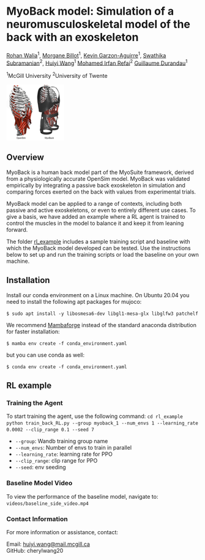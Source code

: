 # MyoBack model: Simulation of a neuromusculoskeletal model of the back with an exoskeleton

[Rohan Walia]()<sup>1</sup>,
[Morgane Billot]()<sup>1</sup>,
[Kevin Garzon-Aguirre]()<sup>1</sup>,
[Swathika Subramanian]()<sup>2</sup>,
[Huiyi Wang]()<sup>1</sup>
[Mohamed Irfan Refai]()<sup>2</sup>
[Guillaume Durandau]()<sup>1</sup>

<sup>1</sup>McGill University
<sup>2</sup>University of Twente

<img src="MyoBack_repo.png" alt="MyoBack" width="30%"/>

## Overview
MyoBack is a human back model part of the MyoSuite framework, derived from a physiologically accurate OpenSim model. MyoBack was validated empirically by integrating a passive back exoskeleton in simulation and comparing forces exerted on the back with values from experimental trials.

MyoBack model can be applied to a range of contexts, including both passive and active exoskeletons, or even to entirely different use cases. To give a basis, we have added an example where a RL agent is trained to control the muscles in the model to balance it and keep it from leaning forward.

The folder [rl_example](./rl_example) includes a sample training script and baseline with which the MyoBack model developed can be tested. Use the instructions below to set up and run the training scripts or load the baseline on your own machine.

## Installation
Install our conda environment on a Linux machine. On Ubuntu 20.04 you need to install the following apt packages for mujoco:
```console
$ sudo apt install -y libosmesa6-dev libgl1-mesa-glx libglfw3 patchelf
```
We recommend [Mambaforge](https://github.com/conda-forge/miniforge#mambaforge) instead of the standard anaconda distribution for faster installation: 
```console
$ mamba env create -f conda_environment.yaml
```
but you can use conda as well: 
```console
$ conda env create -f conda_environment.yaml
```
## RL example
### Training the Agent
To start training the agent, use the following command:
`cd rl_example
python train_back_RL.py --group myoback_1 --num_envs 1 --learning_rate 0.0002 --clip_range 0.1 --seed 7`
- `--group`: Wandb training group name
- `--num_envs`: Number of envs to train in parallel
- `--learning_rate`: learning rate for PPO
- `--clip_range`: clip range for PPO
- `--seed`: env seeding


### Baseline Model Video
To view the performance of the baseline model, navigate to:
`videos/baseline_side_video.mp4`

### Contact Information
For more information or assistance, contact:  <br />

Email: huiyi.wang@mail.mcgill.ca <br />
GitHub: cherylwang20
